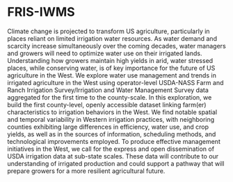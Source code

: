 # FRIS-IWMS

Climate change is projected to transform US agriculture, particularly in places reliant on limited irrigation water resources. As water demand and scarcity increase simultaneously over the coming decades, water managers and growers will need to optimize water use on their irrigated lands. Understanding how growers maintain high yields in arid, water stressed places, while conserving water, is of key importance for the future of US agriculture in the West. We explore water use management and trends in irrigated agriculture in the West using operator-level USDA-NASS Farm and Ranch Irrigation Survey/Irrigation and Water Management Survey data aggregated for the first time to the county-scale. In this exploration, we build the first county-level, openly accessible dataset linking farm(er) characteristics to irrigation behaviors in the West. We find notable spatial and temporal variability in Western irrigation practices, with neighboring counties exhibiting large differences in efficiency, water use, and crop yields, as well as in the sources of information, scheduling methods, and technological improvements employed. To produce effective management initiatives in the West, we call for the express and open dissemination of USDA irrigation data at sub-state scales. These data will contribute to our understanding of irrigated production and could support a pathway that will prepare growers for a more resilient agricultural future. 